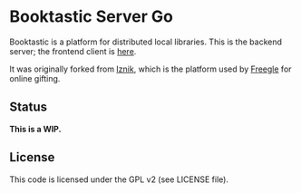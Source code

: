 # Booktastic Server Go

Booktastic is a platform for distributed local libraries.  This is the backend server; the frontend client
 is [here](https://github.com/edwh/booktastic-nuxt3).

It was originally forked from [Iznik](https://github.com/freegle/booktastic-server-go), which is the platform used
by [Freegle](https://www.ilovefreegle.org) for online gifting.

## Status

**This is a WIP.**

## License

This code is licensed under the GPL v2 (see LICENSE file).
